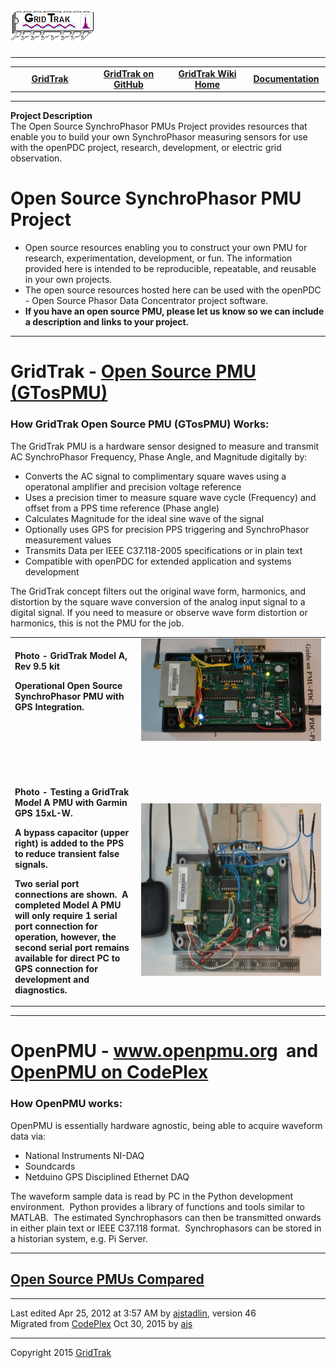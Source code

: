 <html lang="en">
<head>
</head>
<body>
<!--HtmlToGmd.Body-->
<div id="NavigationMenu">
<h1><a href="https://github.com/ajstadlin/GridTrak/blob/master/Documentation/wiki/GridTrak_Home.md">
<img src="https://github.com/ajstadlin/GridTrak/blob/master/Documentation/wiki/GridTrak_Logo.png" alt="Open Source SynchroPhasor PMU" /></a></h1>
<hr />
<table style="width: 100%; border-collapse: collapse; border: 0px solid gray;">
<tr>
<td style="width: 25%; text-align:center;"><b><a href="http://www.gridtrak.com">GridTrak</a></b></td>
<td style="width: 25%; text-align:center;"><b><a href="https://github.com/ajstadlin/GridTrak">GridTrak on GitHub</a></b></td>
<td style="width: 25%; text-align:center;"><b><a href="https://github.com/ajstadlin/GridTrak/blob/master/Documentation/wiki/GridTrak_Home.md">GridTrak Wiki Home</a></b></td>
<td style="width: 25%; text-align:center;"><b><a href="https://github.com/ajstadlin/GridTrak/blob/master/Documentation/wiki/GridTrak_Documentation_Home.md">Documentation</a></b></td>
</tr>
</table>
</div>
<hr />
<!--/HtmlToGmd.Body-->
<div class="WikiContent">
<div class="wikidoc">
<p><strong>Project Description</strong> <br>
The Open Source SynchroPhasor PMUs Project provides resources that enable you to build your own SynchroPhasor measuring sensors for use with the openPDC project, research, development, or electric grid observation.</p>
<h1>Open Source SynchroPhasor PMU Project</h1>
<ul>
<li>Open source resources enabling you to construct your own PMU for research, experimentation, development, or fun. The information provided here is intended to be reproducible, repeatable, and reusable in your own projects.
</li><li>The open source resources hosted here can be used with the openPDC - Open Source Phasor Data Concentrator project software.
</li><li><strong>If you have an open source PMU, please let us know so we can include a description and links to your project.
</strong></li></ul>
<hr>
<h1>GridTrak - <a href="/wikipage?title=GridTrak%20Open%20Source%20PMU%20%28GTosPMU%29&referringTitle=Home">
Open Source PMU (GTosPMU)</a></h1>
<h3>How GridTrak Open Source PMU (GTosPMU) Works:</h3>
<p>The GridTrak PMU is a hardware sensor designed to measure and transmit AC SynchroPhasor Frequency, Phase Angle, and Magnitude digitally by:</p>
<ul>
<li>Converts the AC signal to complimentary square waves using a operatonal amplifier and precision voltage reference
</li><li>Uses a precision timer to measure square wave cycle (Frequency) and offset from a PPS time reference (Phase angle)
</li><li>Calculates Magnitude for the ideal sine wave of the signal </li><li>Optionally uses GPS for precision PPS triggering and SynchroPhasor measurement values
</li><li>Transmits Data per IEEE C37.118-2005 specifications or in plain text </li><li>Compatible with openPDC for extended application and systems development </li></ul>
<p>The GridTrak concept filters out the original wave form, harmonics, and distortion by the square wave conversion of the analog input signal to a digital signal. If you need to measure or observe wave form distortion or harmonics, this is not the PMU for
 the job.</p>
<table style="width:100%">
<tbody>
<tr>
<td style="width:40%">
<p><strong>Photo - </strong><strong>GridTrak Model A, Rev 9.5 kit</strong></p>
<p><strong>Operational&nbsp;Open Source SynchroPhasor PMU with GPS Integration.</strong></p>
<p>&nbsp;</p>
</td>
<td style="width:60%"><strong><img src="https://github.com/ajstadlin/GridTrak/blob/master/Documentation/wiki/files/GridTrak_PMU_Mod_A_9-7_web.jpg" alt="" width="449"></strong></td>
</tr>
<tr>
<td style="width:40%">
<p><strong>&nbsp;</strong></p>
</td>
<td style="width:60%">&nbsp;</td>
</tr>
<tr>
<td style="width:40%">
<p><strong>Photo - Testing a GridTrak Model A PMU with Garmin GPS 15xL-W.&nbsp; </strong>
</p>
<p><strong>A bypass capacitor (upper right)&nbsp;is added to the PPS to reduce transient false signals.</strong></p>
<p><strong>Two serial port connections are shown.&nbsp;&nbsp;A completed&nbsp;Model A PMU will only require 1 serial port connection for operation, however, the second serial port remains available for direct PC to GPS connection for development and diagnostics.&nbsp;
</strong></p>
</td>
<td style="width:60%"><img src="https://github.com/ajstadlin/GridTrak/blob/master/Documentation/wiki/files/GTosPMU_Mod_A_GPS.jpg" alt="" width="449" height="276"></td>
</tr>
</tbody>
</table>
<hr>
<h1>OpenPMU - <a href="http://www.openpmu.org">www.openpmu.org</a>&nbsp; and&nbsp;
<a href="http://openpmu.codeplex.com">OpenPMU on CodePlex</a></h1>
<h3>How OpenPMU works:</h3>
<p>OpenPMU is essentially hardware agnostic, being able to acquire waveform data via:</p>
<ul>
<li>National Instruments NI-DAQ </li><li>Soundcards </li><li>Netduino GPS Disciplined Ethernet DAQ </li></ul>
<p>The waveform sample data is read by PC in the Python development environment.&nbsp; Python provides a library of functions and tools similar to MATLAB.&nbsp; The estimated Synchrophasors can then be transmitted onwards in either plain text or IEEE C37.118
 format.&nbsp; Synchrophasors can be stored in a historian system, e.g. Pi Server.</p>
<hr>
<h2><a href="https://github.com/ajstadlin/GridTrak/blob/master/Documentation/wiki/Open_Source_PMU_Comparison.md">Open Source PMUs Compared</a></h2>
</div>

            
</div>

<hr />
<div class="footer">
Last edited <span class="smartDate" title="4/25/2012 3:57:56 AM" LocalTimeTicks="1335351476">Apr 25, 2012 at 3:57 AM</span> by <a id="wikiEditByLink" href="https://github.com/ajstadlin/GridTrak/blob/master/Documentation/wiki/Contributors/ajstadlin.md">ajstadlin</a>, version 46<br />
<!--HtmlToGmd.Migration-->Migrated from <a href="http://gridtrak.codeplex.com">CodePlex</a> Oct 30, 2015 by <a href="https://github.com/ajstadlin/GridTrak/blob/master/Documentation/wiki/Contributors/ajstadlin.md">ajs</a><!--/HtmlToGmd.Migration-->
</div>

<!--HtmlToGmd.Foot-->
<div id="copyright">
<hr />
Copyright 2015 <a href="http://www.gridtrak.com">GridTrak</a>
</div>
<!--/HtmlToGmd.Foot-->
</body>
</html>